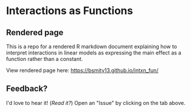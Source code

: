 # Interactions as Functions

## Rendered page

This is a repo for a rendered R markdown document explaining how to interpret 
interactions in linear models as expressing the main effect as a function 
rather than a constant.

View rendered page here: https://bsmity13.github.io/intxn_fun/

## Feedback?

I'd love to hear it! (*Read it?*) Open an "Issue" by clicking on the tab above.
